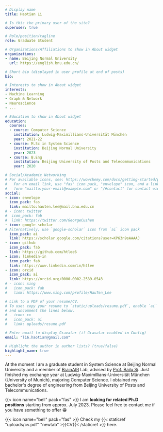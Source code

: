 ```yaml
---
# Display name
title: Haotian Li

# Is this the primary user of the site?
superuser: true

# Role/position/tagline
role: Graduate Student

# Organizations/Affiliations to show in About widget
organizations:
- name: Beijing Normal University
  url: https://english.bnu.edu.cn/

# Short bio (displayed in user profile at end of posts)
bio: 

# Interests to show in About widget
interests:
- Machine Learning
- Graph & Network
- Neuroscience
- ...

# Education to show in About widget
education:
  courses:
  - course: Computer Science
    institution: Ludwig-Maximillians-Universität München
    year: 2021-22
  - course: M.Sc in System Science
    institution: Beijing Normal University
    year: 2023 
  - course: B.Eng
    institution: Beijing University of Posts and Telecommunications
    year: 2020

# Social/Academic Networking
# For available icons, see: https://wowchemy.com/docs/getting-started/page-builder/#icons
#   For an email link, use "fas" icon pack, "envelope" icon, and a link in the
#   form "mailto:your-email@example.com" or "/#contact" for contact widget.
social:
- icon: envelope
  icon_pack: fas
  link: mailto:hauten.lee@mail.bnu.edu.cn
# - icon: twitter
#  icon_pack: fab
#  link: https://twitter.com/GeorgeCushen
- icon: google-scholar
# Alternatively, use `google-scholar` icon from `ai` icon pack
  icon_pack: ai
  link: https://scholar.google.com/citations?user=KP63n9sAAAAJ
- icon: github
  icon_pack: fab
  link: https://github.com/htlee6
- icon: linkedin-in
  icon_pack: fab
  link: https://www.linkedin.com/in/htlee
- icon: orcid
  icon_pack: ai
  link: https://orcid.org/0000-0002-2589-0543
# - icon: xing
#   icon_pack: fab
#   link: https://www.xing.com/profile/HauTen_Lee

# Link to a PDF of your resume/CV.
# To use: copy your resume to `static/uploads/resume.pdf`, enable `ai` icons in `params.toml`, 
# and uncomment the lines below.
# - icon: cv
#   icon_pack: ai
#   link: uploads/resume.pdf

# Enter email to display Gravatar (if Gravatar enabled in Config)
email: "li6.haotian@gmail.com"

# Highlight the author in author lists? (true/false)
highlight_name: true
---
```


 At the moment I am a graduate student in System Science at Beijing Normal University and a member of [BrainAIR](http://www.brainair.cn) Lab, advised by [Prof. Bailu Si](https://sss.bnu.edu.cn/tabid/143/ArticleID/462/frtid/144/Default.aspx). Just finished my exchange year at Ludwig-Maximillians-Universität München (University of Munich), majoring Computer Science. I obtained my bachelor's degree of engineering from Beijing University of Posts and Telecommunications.

{{< icon name="bell" pack="fas" >}} I am <b>looking for related Ph.D positions</b> starting from approx. July 2023. Please feel free to contact me if you have something to offer 😁

<!--My Asian name 李昊天, where 李(Lee) is my family name, and 昊(Hau) 天(Ten), two individual characters as a whole, is my given name, is sometimes interpreted as 'Haotian Li' as well.
FC Barcelona RULES! -->

{{< icon name="bell" pack="fas" >}} Check my {{< staticref "uploads/cv.pdf" "newtab" >}}CV{{< /staticref >}} here.
